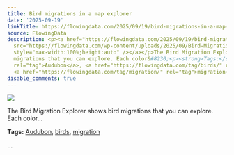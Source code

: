 ```yaml
---
title: Bird migrations in a map explorer
date: '2025-09-19'
linkTitle: https://flowingdata.com/2025/09/19/bird-migrations-in-a-map-explorer/
source: FlowingData
description: <p><a href="https://flowingdata.com/2025/09/19/bird-migrations-in-a-map-explorer/"><img
  src="https://flowingdata.com/wp-content/uploads/2025/09/Bird-Migration-Explorer-750x593.png"
  style="max-width:100%;height:auto" /></a></p>The Bird Migration Explorer shows bird
  migrations that you can explore. Each color&#8230;<p><strong>Tags:</strong> <a href="https://flowingdata.com/tag/audubon/"
  rel="tag">Audubon</a>, <a href="https://flowingdata.com/tag/birds/" rel="tag">birds</a>,
  <a href="https://flowingdata.com/tag/migration/" rel="tag">migration</a></p> ...
disable_comments: true
---
```

<p><a href="https://flowingdata.com/2025/09/19/bird-migrations-in-a-map-explorer/"><img src="https://flowingdata.com/wp-content/uploads/2025/09/Bird-Migration-Explorer-750x593.png" style="max-width:100%;height:auto" /></a></p>The Bird Migration Explorer shows bird migrations that you can explore. Each color&#8230;<p><strong>Tags:</strong> <a href="https://flowingdata.com/tag/audubon/" rel="tag">Audubon</a>, <a href="https://flowingdata.com/tag/birds/" rel="tag">birds</a>, <a href="https://flowingdata.com/tag/migration/" rel="tag">migration</a></p> ...